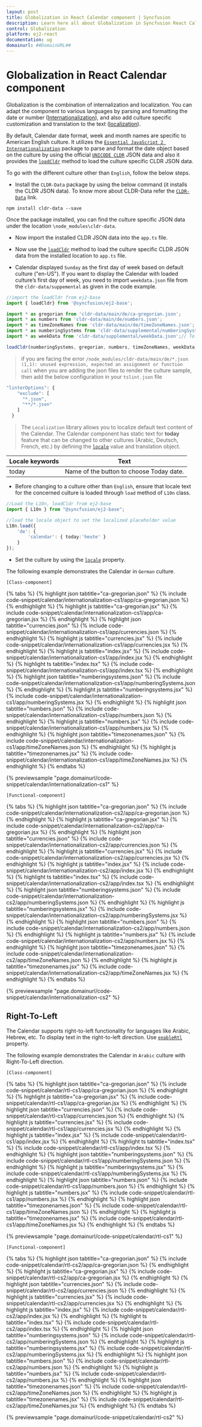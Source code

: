 ```yaml
---
layout: post
title: Globalization in React Calendar component | Syncfusion
description: Learn here all about Globalization in Syncfusion React Calendar component of Syncfusion Essential JS 2 and more.
control: Globalization 
platform: ej2-react
documentation: ug
domainurl: ##DomainURL##
---
```


# Globalization in React Calendar component

Globalization is the combination of internalization and localization. You can adapt the component to various languages by parsing and formatting the date or number ([Internationalization](https://ej2.syncfusion.com/react/documentation/common/globalization/internationalization)), and also add culture specific customization and translation to the text ([localization](https://ej2.syncfusion.com/react/documentation/common/globalization/localization)).

By default, Calendar date format, week and month names are specific to American English culture. It utilizes the [`Essential JavaScript 2 Internationalization`](http://ej2.syncfusion.com/documentation/base/internationalization/)
package to parse and format the date object based on the culture by using the official [`UNICODE CLDR`](http://cldr.unicode.org/) JSON data and also it provides the [`loadCldr`](http://ej2.syncfusion.com/documentation/base/intl.html#cldr-data-dependencies) method to load the culture specific CLDR JSON data.

To go with the different culture other than `English`, follow the below steps.

* Install the `CLDR-Data` package by using the below command (it installs the CLDR JSON data). To know more about CLDR-Data refer the [`CLDR-Data`](https://cldr.unicode.org/index/cldr-spec/cldr-json-bindings) link.

```
npm install cldr-data --save
```

Once the package installed, you can find the culture specific JSON data under the location `\node_modules\cldr-data`.

* Now import the installed CLDR JSON data into the `app.ts` file.

* Now use the [`loadCldr`](http://ej2.syncfusion.com/documentation/base/intl.html#cldr-data-dependencies) method to load the culture specific CLDR JSON data from the installed location to `app.ts` file.

* Calendar displayed `Sunday` as the first day of week based on default culture ("en-US"). If you want to display the Calendar with loaded culture’s first day of week, you need to import `weekdata.json` file from the `cldr-data/suppemental` as given in the code example.

```ts
//import the loadCldr from ej2-base
import { loadCldr} from '@syncfusion/ej2-base';

import * as gregorian from 'cldr-data/main/de/ca-gregorian.json';
import * as numbers from 'cldr-data/main/de/numbers.json';
import * as timeZoneNames from 'cldr-data/main/de/timeZoneNames.json';
import * as numberingSystems from 'cldr-data/supplemental/numberingSystems.json';
import * as weekData from 'cldr-data/supplemental/weekData.json';// To load the culture based first day of week

loadCldr(numberingSystems, gregorian, numbers, timeZoneNames, weekData);
```

> if you are facing the error `/node_modules/cldr-data/main/de/*.json (1,1): unused expression, expected an assignment or function call` when you are adding the json files to render the culture sample, then add the below configuration in your `tslint.json` file

```ts
"linterOptions": {
    "exclude": [
      "*.json",
      "**/*.json"
    ]
  }

```

> The `Localization` library allows you to localize default text content of the Calendar. The Calendar component has static text for  **today** feature that can be changed to other cultures (Arabic, Deutsch, French, etc.) by defining the
[`locale`](https://ej2.syncfusion.com/react/documentation/api/calendar#locale) value and translation object.

Locale keywords |Text
-----|-----
today | Name of the button to choose Today date.

* Before changing to a culture other than `English`, ensure that locale text for the concerned culture is loaded through `load` method of `L10n` class.

```ts
//Load the L10n, loadCldr from ej2-base
import { L10n } from "@syncfusion/ej2-base";

//load the locale object to set the localized placeholder value
L10n.load({
    'de': {
        'calendar': { today:'heute' }
    }
});
```

* Set the culture by using the [`locale`](https://ej2.syncfusion.com/react/documentation/api/calendar#locale) property.

The following example demonstrates the Calendar in `German` culture.

`[Class-component]`

{% tabs %}
{% highlight json tabtitle="ca-gregorian.json" %}
{% include code-snippet/calendar/internationalization-cs1/app/ca-gregorian.json %}
{% endhighlight %}
{% highlight js tabtitle="ca-gregorian.jsx" %}
{% include code-snippet/calendar/internationalization-cs1/app/ca-gregorian.jsx %}
{% endhighlight %}
{% highlight json tabtitle="currencies.json" %}
{% include code-snippet/calendar/internationalization-cs1/app/currencies.json %}
{% endhighlight %}
{% highlight js tabtitle="currencies.jsx" %}
{% include code-snippet/calendar/internationalization-cs1/app/currencies.jsx %}
{% endhighlight %}
{% highlight js tabtitle="index.jsx" %}
{% include code-snippet/calendar/internationalization-cs1/app/index.jsx %}
{% endhighlight %}
{% highlight ts tabtitle="index.tsx" %}
{% include code-snippet/calendar/internationalization-cs1/app/index.tsx %}
{% endhighlight %}
{% highlight json tabtitle="numberingsystems.json" %}
{% include code-snippet/calendar/internationalization-cs1/app/numberingSystems.json %}
{% endhighlight %}
{% highlight js tabtitle="numberingsystems.jsx" %}
{% include code-snippet/calendar/internationalization-cs1/app/numberingSystems.jsx %}
{% endhighlight %}
{% highlight json tabtitle="numbers.json" %}
{% include code-snippet/calendar/internationalization-cs1/app/numbers.json %}
{% endhighlight %}
{% highlight js tabtitle="numbers.jsx" %}
{% include code-snippet/calendar/internationalization-cs1/app/numbers.jsx %}
{% endhighlight %}
{% highlight json tabtitle="timezonenames.json" %}
{% include code-snippet/calendar/internationalization-cs1/app/timeZoneNames.json %}
{% endhighlight %}
{% highlight js tabtitle="timezonenames.jsx" %}
{% include code-snippet/calendar/internationalization-cs1/app/timeZoneNames.jsx %}
{% endhighlight %}
{% endtabs %}

 {% previewsample "page.domainurl/code-snippet/calendar/internationalization-cs1" %}

`[Functional-component]`

{% tabs %}
{% highlight json tabtitle="ca-gregorian.json" %}
{% include code-snippet/calendar/internationalization-cs2/app/ca-gregorian.json %}
{% endhighlight %}
{% highlight js tabtitle="ca-gregorian.jsx" %}
{% include code-snippet/calendar/internationalization-cs2/app/ca-gregorian.jsx %}
{% endhighlight %}
{% highlight json tabtitle="currencies.json" %}
{% include code-snippet/calendar/internationalization-cs2/app/currencies.json %}
{% endhighlight %}
{% highlight js tabtitle="currencies.jsx" %}
{% include code-snippet/calendar/internationalization-cs2/app/currencies.jsx %}
{% endhighlight %}
{% highlight js tabtitle="index.jsx" %}
{% include code-snippet/calendar/internationalization-cs2/app/index.jsx %}
{% endhighlight %}
{% highlight ts tabtitle="index.tsx" %}
{% include code-snippet/calendar/internationalization-cs2/app/index.tsx %}
{% endhighlight %}
{% highlight json tabtitle="numberingsystems.json" %}
{% include code-snippet/calendar/internationalization-cs2/app/numberingSystems.json %}
{% endhighlight %}
{% highlight js tabtitle="numberingsystems.jsx" %}
{% include code-snippet/calendar/internationalization-cs2/app/numberingSystems.jsx %}
{% endhighlight %}
{% highlight json tabtitle="numbers.json" %}
{% include code-snippet/calendar/internationalization-cs2/app/numbers.json %}
{% endhighlight %}
{% highlight js tabtitle="numbers.jsx" %}
{% include code-snippet/calendar/internationalization-cs2/app/numbers.jsx %}
{% endhighlight %}
{% highlight json tabtitle="timezonenames.json" %}
{% include code-snippet/calendar/internationalization-cs2/app/timeZoneNames.json %}
{% endhighlight %}
{% highlight js tabtitle="timezonenames.jsx" %}
{% include code-snippet/calendar/internationalization-cs2/app/timeZoneNames.jsx %}
{% endhighlight %}
{% endtabs %}

 {% previewsample "page.domainurl/code-snippet/calendar/internationalization-cs2" %}

## Right-To-Left

The Calendar supports right-to-left functionality for languages like Arabic,  Hebrew, etc. To display text in the right-to-left direction. Use [`enableRtl`](https://ej2.syncfusion.com/react/documentation/api/calendar#enablertl) property.

The following example demonstrates the Calendar in `Arabic` culture with Right-To-Left direction.

`[Class-component]`

{% tabs %}
{% highlight json tabtitle="ca-gregorian.json" %}
{% include code-snippet/calendar/rtl-cs1/app/ca-gregorian.json %}
{% endhighlight %}
{% highlight js tabtitle="ca-gregorian.jsx" %}
{% include code-snippet/calendar/rtl-cs1/app/ca-gregorian.jsx %}
{% endhighlight %}
{% highlight json tabtitle="currencies.json" %}
{% include code-snippet/calendar/rtl-cs1/app/currencies.json %}
{% endhighlight %}
{% highlight js tabtitle="currencies.jsx" %}
{% include code-snippet/calendar/rtl-cs1/app/currencies.jsx %}
{% endhighlight %}
{% highlight js tabtitle="index.jsx" %}
{% include code-snippet/calendar/rtl-cs1/app/index.jsx %}
{% endhighlight %}
{% highlight ts tabtitle="index.tsx" %}
{% include code-snippet/calendar/rtl-cs1/app/index.tsx %}
{% endhighlight %}
{% highlight json tabtitle="numberingsystems.json" %}
{% include code-snippet/calendar/rtl-cs1/app/numberingSystems.json %}
{% endhighlight %}
{% highlight js tabtitle="numberingsystems.jsx" %}
{% include code-snippet/calendar/rtl-cs1/app/numberingSystems.jsx %}
{% endhighlight %}
{% highlight json tabtitle="numbers.json" %}
{% include code-snippet/calendar/rtl-cs1/app/numbers.json %}
{% endhighlight %}
{% highlight js tabtitle="numbers.jsx" %}
{% include code-snippet/calendar/rtl-cs1/app/numbers.jsx %}
{% endhighlight %}
{% highlight json tabtitle="timezonenames.json" %}
{% include code-snippet/calendar/rtl-cs1/app/timeZoneNames.json %}
{% endhighlight %}
{% highlight js tabtitle="timezonenames.jsx" %}
{% include code-snippet/calendar/rtl-cs1/app/timeZoneNames.jsx %}
{% endhighlight %}
{% endtabs %}

 {% previewsample "page.domainurl/code-snippet/calendar/rtl-cs1" %}

`[Functional-component]`

{% tabs %}
{% highlight json tabtitle="ca-gregorian.json" %}
{% include code-snippet/calendar/rtl-cs2/app/ca-gregorian.json %}
{% endhighlight %}
{% highlight js tabtitle="ca-gregorian.jsx" %}
{% include code-snippet/calendar/rtl-cs2/app/ca-gregorian.jsx %}
{% endhighlight %}
{% highlight json tabtitle="currencies.json" %}
{% include code-snippet/calendar/rtl-cs2/app/currencies.json %}
{% endhighlight %}
{% highlight js tabtitle="currencies.jsx" %}
{% include code-snippet/calendar/rtl-cs2/app/currencies.jsx %}
{% endhighlight %}
{% highlight js tabtitle="index.jsx" %}
{% include code-snippet/calendar/rtl-cs2/app/index.jsx %}
{% endhighlight %}
{% highlight ts tabtitle="index.tsx" %}
{% include code-snippet/calendar/rtl-cs2/app/index.tsx %}
{% endhighlight %}
{% highlight json tabtitle="numberingsystems.json" %}
{% include code-snippet/calendar/rtl-cs2/app/numberingSystems.json %}
{% endhighlight %}
{% highlight js tabtitle="numberingsystems.jsx" %}
{% include code-snippet/calendar/rtl-cs2/app/numberingSystems.jsx %}
{% endhighlight %}
{% highlight json tabtitle="numbers.json" %}
{% include code-snippet/calendar/rtl-cs2/app/numbers.json %}
{% endhighlight %}
{% highlight js tabtitle="numbers.jsx" %}
{% include code-snippet/calendar/rtl-cs2/app/numbers.jsx %}
{% endhighlight %}
{% highlight json tabtitle="timezonenames.json" %}
{% include code-snippet/calendar/rtl-cs2/app/timeZoneNames.json %}
{% endhighlight %}
{% highlight js tabtitle="timezonenames.jsx" %}
{% include code-snippet/calendar/rtl-cs2/app/timeZoneNames.jsx %}
{% endhighlight %}
{% endtabs %}

 {% previewsample "page.domainurl/code-snippet/calendar/rtl-cs2" %}